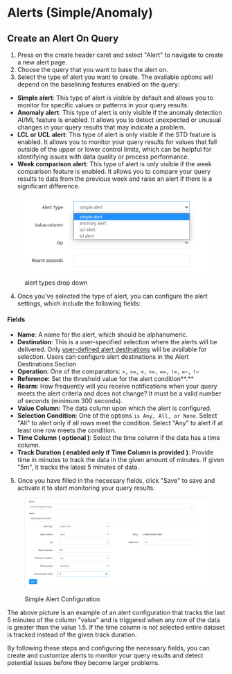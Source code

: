 # Alerts (Simple/Anomaly)

## Create an Alert On Query

1. Press on the create header caret and select "Alert" to navigate to create a new alert page.
2. Choose the query that you want to base the alert on.
3. Select the type of alert you want to create. The available options will depend on the baselining features enabled on the query:

* **Simple alert**: This type of alert is visible by default and allows you to monitor for specific values or patterns in your query results.
* **Anomaly alert**: This type of alert is only visible if the anomaly detection AI/ML feature is enabled. It allows you to detect unexpected or unusual changes in your query results that may indicate a problem.
* **LCL or UCL** **alert**: This type of alert is only visible if the STD feature is enabled. It allows you to monitor your query results for values that fall outside of the upper or lower control limits, which can be helpful for identifying issues with data quality or process performance.
* **Week comparison** **alert**: This type of alert is only visible if the week comparison feature is enabled. It allows you to compare your query results to data from the previous week and raise an alert if there is a significant difference.

<figure><img src="../.gitbook/assets/alert-types.png" alt=""><figcaption><p>alert types drop down</p></figcaption></figure>

4. Once you've selected the type of alert, you can configure the alert settings, which include the following fields:

#### Fields

* **Name**: A name for the alert, which should be alphanumeric.
* **Destination**: This is a user-specified selection where the alerts will be delivered. Only [user-defined alert destinations](../integrations/alert-destinations.md) will be available for selection. Users can configure alert destinations in the Alert Destinations Section
* **Operation**: One of the comparators: `>,` `>=,` `<,` `<=,` `==,` `!=,` `=~,` `!~`
* **Reference:** Set the threshold value for the alert condition**.**
* **Rearm**: How frequently will you receive notifications when your query meets the alert criteria and does not change?  It must be a valid number of seconds (minimum 300 seconds).
* **Value Column:**  The data column upon which the alert is configured.
* **Selection Condition**:  One of the options `is Any, All, or None`.  Select "All" to alert only if all rows meet the condition. Select "Any" to alert if at least one row meets the condition.
* **Time Column **<mark style="background-color:purple;">**( optional )**</mark>: Select the time column if the data has a time column.
* **Track Duration **<mark style="background-color:purple;">**( enabled only if Time Column is provided )**</mark>:  Provide time in minutes to track the data in the given amount of minutes. If given "5m", it tracks the latest 5 minutes of data.

5. Once you have filled in the necessary fields, click "Save" to save and activate it to start monitoring your query results.

<figure><img src="../.gitbook/assets/alert config.png" alt=""><figcaption><p>Simple Alert Configuration</p></figcaption></figure>



The above picture is an example of an alert configuration that tracks the last 5 minutes of the column "value" and is triggered when any row of the data is greater than the value 1.5. If the time column is not selected entire dataset is tracked instead of the given track duration.

By following these steps and configuring the necessary fields, you can create and customize alerts to monitor your query results and detect potential issues before they become larger problems.

